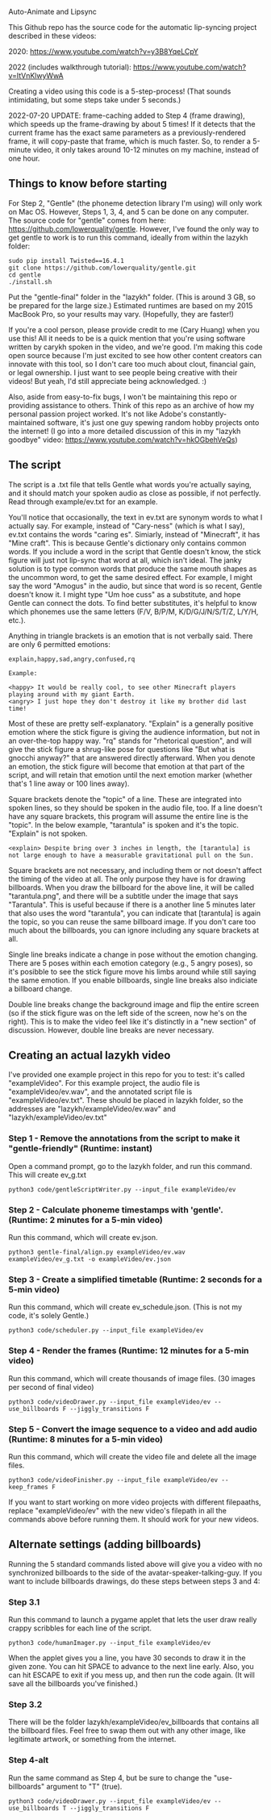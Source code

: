 Auto-Animate and Lipsync

This Github repo has the source code for the automatic lip-syncing project described in these videos:

2020: https://www.youtube.com/watch?v=y3B8YqeLCpY 

2022 (includes walkthrough tutorial): https://www.youtube.com/watch?v=ItVnKlwyWwA

Creating a video using this code is a 5-step-process! (That sounds intimidating, but some steps take under 5 seconds.) 

2022-07-20 UPDATE: frame-caching added to Step 4 (frame drawing), which speeds up the frame-drawing by about 5 times! If it detects that the current frame has the exact same parameters as a previously-rendered frame, it will copy-paste that frame, which is much faster. So, to render a 5-minute video, it only takes around 10-12 minutes on my machine, instead of one hour.

## Things to know before starting
For Step 2, "Gentle" (the phoneme detection library I'm using) will only work on Mac OS. However, Steps 1, 3, 4, and 5 can be done on any computer. The source code for "gentle" comes from here: https://github.com/lowerquality/gentle. However, I've found the only way to get gentle to work is to run this command, ideally from within the lazykh folder:
```
sudo pip install Twisted==16.4.1
git clone https://github.com/lowerquality/gentle.git
cd gentle
./install.sh
```

Put the "gentle-final" folder in the "lazykh" folder. (This is around 3 GB, so be prepared for the large size.) Estimated runtimes are based on my 2015 MacBook Pro, so your results may vary. (Hopefully, they are faster!)

If you're a cool person, please provide credit to me (Cary Huang) when you use this! All it needs to be is a quick mention that you're using software written by carykh spoken in the video, and we're good. I'm making this code open source because I'm just excited to see how other content creators can innovate with this tool, so I don't care too much about clout, financial gain, or legal ownership. I just want to see people being creative with their videos! But yeah, I'd still appreciate being acknowledged. :)

Also, aside from easy-to-fix bugs, I won't be maintaining this repo or providing assistance to others. Think of this repo as an archive of how my personal passion project worked. It's not like Adobe's constantly-maintained software, it's just one guy spewing random hobby projects onto the internet! (I go into a more detailed discussion of this in my "lazykh goodbye" video: https://www.youtube.com/watch?v=hkOGbehVeQs)

## The script
The script is a .txt file that tells Gentle what words you're actually saying, and it should match your spoken audio as close as possible, if not perfectly. Read through example/ev.txt for an example.

You'll notice that occasionally, the text in ev.txt are synonym words to what I actually say. For example, instead of "Cary-ness" (which is what I say), ev.txt contains the words "caring es". Simiarly, instead of "Minecraft", it has "Mine craft". This is because Gentle's dictionary only contains common words. If you include a word in the script that Gentle doesn't know, the stick figure will just not lip-sync that word at all, which isn't ideal. The janky solution is to type common words that produce the same mouth shapes as the uncommon word, to get the same desired effect. For example, I might say the word "Amogus" in the audio, but since that word is so recent, Gentle doesn't know it. I might type "Um hoe cuss" as a substitute, and hope Gentle can connect the dots. To find better substitutes, it's helpful to know which phonemes use the same letters (F/V,  B/P/M,  K/D/G/J/N/S/T/Z,  L/Y/H,  etc.).

Anything in triangle brackets is an emotion that is not verbally said. There are only 6 permitted emotions:
```
explain,happy,sad,angry,confused,rq

Example:

<happy> It would be really cool, to see other Minecraft players
playing around with my giant Earth.
<angry> I just hope they don't destroy it like my brother did last time!
```
Most of these are pretty self-explanatory. "Explain" is a generally positive emotion where the stick figure is giving the audience information, but not in an over-the-top happy way. "rq" stands for "rhetorical question", and will give the stick figure a shrug-like pose for questions like "But what is gnocchi anyway?" that are answered directly afterward. When you denote an emotion, the stick figure will become that emotion at that part of the script, and will retain that emotion until the next emotion marker (whether that's 1 line away or 100 lines away).

Square brackets denote the "topic" of a line. These are integrated into spoken lines, so they should be spoken in the audio file, too. If a line doesn't have any square brackets, this program will assume the entire line is the "topic". In the below example, "tarantula" is spoken and it's the topic. "Explain" is not spoken.
```
<explain> Despite bring over 3 inches in length, the [tarantula] is not large enough to have a measurable gravitational pull on the Sun.
```
Square brackets are not necessary, and including them or not doesn't affect the timing of the video at all. The only purpose they have is for drawing billboards. When you draw the billboard for the above line, it will be called "tarantula.png", and there will be a subtitle under the image that says "Tarantula". This is useful because if there is a another line 5 minutes later that also uses the word "tarantula", you can indicate that [tarantula] is again the topic, so you can reuse the same billboard image. If you don't care too much about the billboards, you can ignore including any square brackets at all.

Single line breaks indicate a change in pose without the emotion changing. There are 5 poses within each emotion category (e.g., 5 angry poses), so it's posibble to see the stick figure move his limbs around while still saying the same emotion. If you enable billboards, single line breaks also indiciate a billboard change.

Double line breaks change the background image and flip the entire screen (so if the stick figure was on the left side of the screen, now he's on the right). This is to make the video feel like it's distinctly in a "new section" of discussion. However, double line breaks are never necessary.

## Creating an actual lazykh video
I've provided one example project in this repo for you to test: it's called "exampleVideo". For this example project, the audio file is "exampleVideo/ev.wav", and the annotated script file is "exampleVideo/ev.txt". These should be placed in lazykh folder, so the addresses are "lazykh/exampleVideo/ev.wav" and "lazykh/exampleVideo/ev.txt"

### Step 1 - Remove the annotations from the script to make it "gentle-friendly" (Runtime: instant)
Open a command prompt, go to the lazykh folder, and run this command. This will create ev_g.txt
```
python3 code/gentleScriptWriter.py --input_file exampleVideo/ev
```

### Step 2 - Calculate phoneme timestamps with 'gentle'. (Runtime: 2 minutes for a 5-min video)
Run this command, which will create ev.json.
```
python3 gentle-final/align.py exampleVideo/ev.wav exampleVideo/ev_g.txt -o exampleVideo/ev.json
```

### Step 3 - Create a simplified timetable (Runtime: 2 seconds for a 5-min video)
Run this command, which will create ev_schedule.json. (This is not my code, it's solely Gentle.)
```
python3 code/scheduler.py --input_file exampleVideo/ev
```

### Step 4 - Render the frames (Runtime: 12 minutes for a 5-min video)
Run this command, which will create thousands of image files. (30 images per second of final video)
```
python3 code/videoDrawer.py --input_file exampleVideo/ev --use_billboards F --jiggly_transitions F
```

### Step 5 - Convert the image sequence to a video and add audio (Runtime: 8 minutes for a 5-min video)
Run this command, which will create the video file and delete all the image files.
```
python3 code/videoFinisher.py --input_file exampleVideo/ev --keep_frames F
```

If you want to start working on more video projects with different filepaaths, replace "exampleVideo/ev" with the new video's filepath in all the commands above before running them. It should work for your new videos.


## Alternate settings (adding billboards)
Running the 5 standard commands listed above will give you a video with no synchronized billboards to the side of the avatar-speaker-talking-guy. If you want to include billboards drawings, do these steps between steps 3 and 4:

### Step 3.1
Run this command to launch a pygame applet that lets the user draw really crappy scribbles for each line of the script.
```
python3 code/humanImager.py --input_file exampleVideo/ev
```
When the applet gives you a line, you have 30 seconds to draw it in the given zone. You can hit SPACE to advance to the next line early. Also, you can hit ESCAPE to exit if you mess up, and then run the code again. (It will save all the billboards you've finished.)

### Step 3.2
There will be the folder lazykh/exampleVideo/ev_billboards that contains all the billboard files. Feel free to swap them out with any other image, like legitimate artwork, or something from the internet.

### Step 4-alt
Run the same command as Step 4, but be sure to change the "use-billboards" argument to "T" (true).
```
python3 code/videoDrawer.py --input_file exampleVideo/ev --use_billboards T --jiggly_transitions F
```
